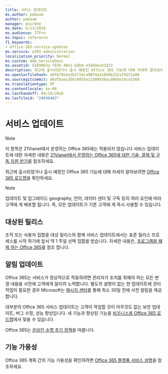 ```yaml
---
title: 서비스 업데이트
ms.author: pebaum
author: pebaum
manager: mnirkhe
ms.date: 6/13/2018
ms.audience: ITPro
ms.topic: reference
f1_keywords:
- office-365-service-updates
ms.service: o365-administration
localization_priority: Normal
ms.custom: Adm_ServiceDesc
ms.assetid: 5189063a-f835-40e1-bdb8-e3dd4ecb3323
description: 최근에 출시되었거나 출시 예정인 Office 365 기능에 대해 자세히 알아보려면 Office 365 로드맵을 확인하세요.
ms.openlocfilehash: e0f679a3e3b272dca90f4a416b9b232af9221a86
ms.sourcegitcommit: d6dfbaacd56c0855e12500b38acd06be16cd1560
ms.translationtype: MT
ms.contentlocale: ko-KR
ms.lasthandoff: 09/19/2018
ms.locfileid: "24036463"
---
```

# <a name="service-updates"></a>서비스 업데이트

> [!NOTE]
> 이 항목은 21Vianet에서 운영하는 Office 365에는 적용되지 않습니다 서비스 업데이트에 대한 자세한 내용은 [21Vianet에서 운영하는 Office 365에 대한 기술, 결제 및 구독 지원 받기](http://go.microsoft.com/fwlink/?LinkID=733350&amp;clcid=0x409)를 참조하세요. 
  
최근에 출시되었거나 출시 예정인 Office 365 기능에 대해 자세히 알아보려면 [Office 365 로드맵](https://go.microsoft.com/fwlink/?LinkId=509914)을 확인하세요.
  
> [!NOTE]
> 업데이트 및 업그레이드 geography, 언어, 데이터 센터 및 구독 등의 여러 요인에 따라 고객에 게 배포할 됩니다. 즉, 모든 업데이트가 기존 고객에 게 즉시 사용할 수 있습니다. 
  
## <a name="targeted-release"></a>대상된 릴리스

조직 또는 사용자 집합을 대상 릴리스와 함께 서비스 업데이트에서는 표준 릴리스 프로세스를 시작 하기에 앞서 약 1 주일 선택 집합을 받습니다. 자세한 내용은, [프로그램을 해제 하는 Office 365](https://go.microsoft.com/fwlink/p/?LinkId=509823)를 참조 합니다. 
  
## <a name="update-notifications"></a>알림 업데이트

Office 365는 서비스가 정상적으로 작동하려면 관리자가 조치를 취해야 하는 모든 변경 내용을 사전에 고객에게 알리려 노력합니다. 별도의 설명이 없는 한 업데이트에 관리 작업이 필요한 경우 Microsoft는 [메시지 센터](http://technet.microsoft.com/library/38FB3333-BFCC-4340-A37B-DEDA509C209.aspx)를 통해 최소 30일 전에 사전 알림을 제공합니다. 
  
대부분의 Office 365 서비스 업데이트는 고객이 작업할 것이 아무것도 없는 보안 업데이트, 버그 수정, 성능 향상입니다. 새 기능과 향상된 기능을 [비즈니스용 Office 365 로드맵](http://roadmap.office.com/)에서 찾을 수 있습니다.
  
Office 365는 [온라인 수명 주기 정책](https://support.microsoft.com/en-us/lifecycle#gp/osslpolicy)을 따릅니다.
  
## <a name="feature-availability"></a>기능 가용성

Office 365 계획 간의 기능 가용성을 확인하려면 [Office 365 플랫폼 서비스 설명](https://technet.microsoft.com/en-us/library/office-365-platform-service-description.aspx)을 참조하세요.
  


